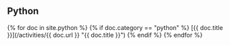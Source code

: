 ---
---

## Python

  {% for doc in site.python %}
  {% if doc.category == "python" %}
  [{{ doc.title }}](/activities/{{ doc.url }} "{{ doc.title }}")
  {% endif %}
  {% endfor %}

